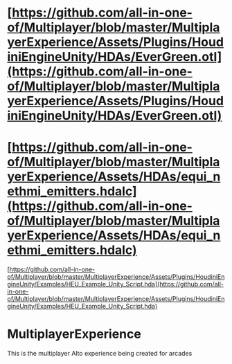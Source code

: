 # [https://github.com/all-in-one-of/Multiplayer/blob/master/MultiplayerExperience/Assets/Plugins/HoudiniEngineUnity/HDAs/EverGreen.otl](https://github.com/all-in-one-of/Multiplayer/blob/master/MultiplayerExperience/Assets/Plugins/HoudiniEngineUnity/HDAs/EverGreen.otl)

# [https://github.com/all-in-one-of/Multiplayer/blob/master/MultiplayerExperience/Assets/HDAs/equi_nethmi_emitters.hdalc](https://github.com/all-in-one-of/Multiplayer/blob/master/MultiplayerExperience/Assets/HDAs/equi_nethmi_emitters.hdalc)

[https://github.com/all-in-one-of/Multiplayer/blob/master/MultiplayerExperience/Assets/Plugins/HoudiniEngineUnity/Examples/HEU_Example_Unity_Script.hda](https://github.com/all-in-one-of/Multiplayer/blob/master/MultiplayerExperience/Assets/Plugins/HoudiniEngineUnity/Examples/HEU_Example_Unity_Script.hda)



# MultiplayerExperience

This is the multiplayer Alto experience being created for arcades

